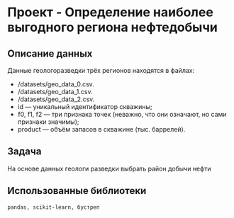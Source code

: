 # Проект - Определение наиболее выгодного региона нефтедобычи

## Описание данных
Данные геологоразведки трёх регионов находятся в файлах: 
- /datasets/geo_data_0.csv. 
- /datasets/geo_data_1.csv. 
- /datasets/geo_data_2.csv. 
- id — уникальный идентификатор скважины;
- f0, f1, f2 — три признака точек (неважно, что они означают, но сами признаки значимы);
- product — объём запасов в скважине (тыс. баррелей).

## Задача
На основе данных геологи разведки выбрать район добычи нефти
## Использованные библиотеки 

``
pandas, scikit-learn, бустреп
``

